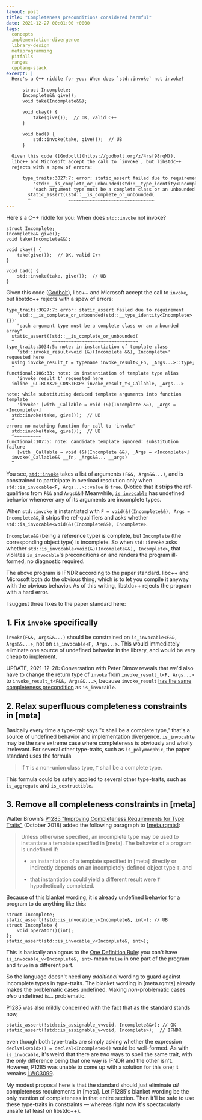 ```yaml
---
layout: post
title: "Completeness preconditions considered harmful"
date: 2021-12-27 00:01:00 +0000
tags:
  concepts
  implementation-divergence
  library-design
  metaprogramming
  pitfalls
  ranges
  cpplang-slack
excerpt: |
  Here's a C++ riddle for you: When does `std::invoke` not invoke?

      struct Incomplete;
      Incomplete&& give();
      void take(Incomplete&&);

      void okay() {
          take(give());  // OK, valid C++
      }

      void bad() {
          std::invoke(take, give());  // UB
      }

  Given this code ([Godbolt](https://godbolt.org/z/4rsf98rqM)),
  libc++ and Microsoft accept the call to `invoke`, but libstdc++
  rejects with a spew of errors:

      type_traits:3027:7: error: static_assert failed due to requirement
          'std::__is_complete_or_unbounded(std::__type_identity<Incomplete>{})'
          "each argument type must be a complete class or an unbounded array"
        static_assert((std::__is_complete_or_unbounded(
        ^              ~~~~~~~~~~~~~~~~~~~~~~~~~~~~~~~~
---
```


Here's a C++ riddle for you: When does `std::invoke` not invoke?

    struct Incomplete;
    Incomplete&& give();
    void take(Incomplete&&);

    void okay() {
        take(give());  // OK, valid C++
    }

    void bad() {
        std::invoke(take, give());  // UB
    }

Given this code ([Godbolt](https://godbolt.org/z/4rsf98rqM)),
libc++ and Microsoft accept the call to `invoke`, but libstdc++
rejects with a spew of errors:

    type_traits:3027:7: error: static_assert failed due to requirement
        'std::__is_complete_or_unbounded(std::__type_identity<Incomplete>{})'
        "each argument type must be a complete class or an unbounded array"
      static_assert((std::__is_complete_or_unbounded(
      ^              ~~~~~~~~~~~~~~~~~~~~~~~~~~~~~~~~
    type_traits:3034:5: note: in instantiation of template class
        'std::invoke_result<void (&)(Incomplete &&), Incomplete>' requested here
      using invoke_result_t = typename invoke_result<_Fn, _Args...>::type;
      ^
    functional:106:33: note: in instantiation of template type alias
        'invoke_result_t' requested here
      inline _GLIBCXX20_CONSTEXPR invoke_result_t<_Callable, _Args...>
                                  ^
    note: while substituting deduced template arguments into function template
        'invoke' [with _Callable = void (&)(Incomplete &&), _Args = <Incomplete>]
      std::invoke(take, give());  // UB
      ^
    error: no matching function for call to 'invoke'
      std::invoke(take, give());  // UB
      ^~~~~~~~~~~
    functional:107:5: note: candidate template ignored: substitution failure
        [with _Callable = void (&)(Incomplete &&), _Args = <Incomplete>]
      invoke(_Callable&& __fn, _Args&&... __args)
      ^

You see, [`std::invoke`](https://eel.is/c++draft/func.invoke#1)
takes a list of arguments `(F&&, Args&&...)`, and is constrained
to participate in overload resolution only when `std::is_invocable<F, Args...>::value`
is `true`. (Notice that it strips the ref-qualifiers from `F&&` and `Args&&`!)
Meanwhile, [`is_invocable`](https://eel.is/c++draft/meta.rel#tab:meta.rel-row-8-column-3-sentence-1)
has undefined behavior whenever any of its arguments are incomplete types.

When `std::invoke` is instantiated with `F = void(&)(Incomplete&&), Args = Incomplete&&`,
it strips the ref-qualifiers and asks whether `std::is_invocable<void(&)(Incomplete&&), Incomplete>`.

`Incomplete&&` (being a reference type) is complete, but
`Incomplete` (the corresponding object type) is incomplete.
So when `std::invoke` asks whether `std::is_invocable<void(&)(Incomplete&&), Incomplete>`,
that violates `is_invocable`'s preconditions on and renders the program
ill-formed, no diagnostic required.

The above program is IFNDR according to the paper standard. libc++ and Microsoft
both do the obvious thing, which is to let you compile it anyway with the obvious
behavior. As of this writing, libstdc++ rejects the program with a hard error.

I suggest three fixes to the paper standard here:


## 1. Fix `invoke` specifically

`invoke(F&&, Args&&...)` should be constrained on `is_invocable<F&&, Args&&...>`,
not on `is_invocable<F, Args...>`. This would immediately eliminate one source of
undefined behavior in the library, and would be very cheap to implement.

UPDATE, 2021-12-28: Conversation with Peter Dimov reveals that we'd also have to
change the return type of `invoke` from `invoke_result_t<F, Args...>` to
`invoke_result_t<F&&, Args&&...>`, because `invoke_result`
[has the same completeness precondition](https://eel.is/c++draft/meta.trans.other#tab:meta.trans.other-row-13-column-2-sentence-6)
as `is_invocable`.


## 2. Relax superfluous completeness constraints in [meta]

Basically every time a type-trait says "`X` shall be a complete type," that's a
source of undefined behavior and implementation divergence. `is_invocable` may
be the rare extreme case where completeness is obviously and wholly irrelevant.
For several other type-traits, such as `is_polymorphic`, the paper standard uses the formula

> If `T` is a non-union class type, `T` shall be a complete type.

This formula could be safely applied to several other type-traits, such as `is_aggregate`
and `is_destructible`.


## 3. Remove all completeness constraints in [meta]

Walter Brown's [P1285 "Improving Completeness Requirements for Type Traits"](http://www.open-std.org/jtc1/sc22/wg21/docs/papers/2018/p1285r0.pdf)
(October 2018) added the following paragraph to [[meta.rqmts]](https://eel.is/c++draft/meta.rqmts#5):

> Unless otherwise specified, an incomplete type may be used to instantiate a
> template specified in [meta]. The behavior of a program is undefined if:
>
> - an instantiation of a template specified in [meta] directly or indirectly
>     depends on an incompletely-defined object type `T`, and
>
> - that instantiation could yield a different result were `T` hypothetically completed.

Because of this blanket wording, it is already undefined behavior for a program
to do anything like this:

    struct Incomplete;
    static_assert(!std::is_invocable_v<Incomplete&, int>); // UB
    struct Incomplete {
        void operator()(int);
    };
    static_assert(std::is_invocable_v<Incomplete&, int>);

This is basically analogous to the [One Definition Rule](/blog/2019/08/02/the-tough-guide-to-cpp-acronyms/#odr):
you can't have `is_invocable_v<Incomplete&, int>` mean `false` in one part of
the program and `true` in a different part.

So the language doesn't need any _additional_ wording to guard against
incomplete types in type-traits. The blanket wording in [meta.rqmts]
already makes the problematic cases undefined. Making _non_-problematic
cases _also_ undefined is... problematic.

[P1285](http://www.open-std.org/jtc1/sc22/wg21/docs/papers/2018/p1285r0.pdf) was
also mildly concerned with the fact that as the standard stands now,

    static_assert(!std::is_assignable_v<void, Incomplete&&>); // OK
    static_assert(!std::is_assignable_v<void, Incomplete>);  // IFNDR

even though both type-traits are simply asking whether the expression
`declval<void>() = declval<Incomplete>()` would be well-formed. As with
`is_invocable`, it's weird that there are two ways to spell the same trait,
with the only difference being that one way is IFNDR and the other isn't.
However, P1285 was unable to come up with a solution for this one; it remains
[LWG3099](https://cplusplus.github.io/LWG/issue3099).

My modest proposal here is that the standard should just eliminate _all_
completeness requirements in [meta]. Let P1285's blanket wording be the
only mention of completeness in that entire section. Then it'll be safe
to use these type-traits in constraints — whereas right now it's
spectacularly unsafe (at least on libstdc++).
